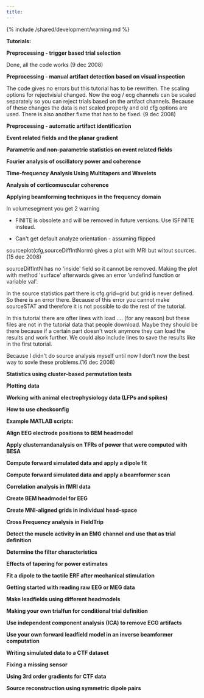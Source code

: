 ```yaml
---
title:
---
```


{% include /shared/development/warning.md %}

__**Tutorials:**__

**Preprocessing - trigger based trial selection**

Done, all the code works (9 dec 2008)

**Preprocessing - manual artifact detection based on visual inspection**

The code gives no errors but this tutorial has to be rewritten. The scaling options for rejectvisial changed. Now the eog / ecg channels can be scaled separately so you can reject trials based on the artifact channels. Because of these changes the data is not scaled properly and old cfg options are used. 
There is also another fixme that has to be fixed. (9 dec 2008)

**Preprocessing - automatic artifact identification**

**Event related fields and the planar gradient**

**Parametric and non-parametric statistics on event related fields**

**Fourier analysis of oscillatory power and coherence** 

**Time-frequency Analysis Using Multitapers and Wavelets**

**Analysis of corticomuscular coherence**

**Applying beamforming techniques in the frequency domain**

In volumesegment you get 2 warning

- FINITE is obsolete and will be removed in future versions. Use ISFINITE instead.

- Can't get default analyze orientation -  assuming flipped

sourceplot(cfg,sourceDiffIntNorm) gives a plot with MRI but witout sources. (15 dec 2008)

sourceDiffIntN has no 'inside' field so it cannot be removed. Making the plot with method 'surface' afterwards gives an error 'undefind function or variable val'.

In the source statistics part there is cfg.grid=grid but grid is never defined. So there is an error there. Because of this error you cannot make sourceSTAT and therefore it is not possible to do the rest of the tutorial.

In this tutorial there are ofter lines with load .... (for any reason) but these files are not in the tutorial data that people download. Maybe they should be there because if a certain part doesn't work anymore they can load the results and work further. We could also include lines to save the results like in the first tutorial. 

Because I didn't do source analysis myself until now I don't now the best way to sovle these problems.(16 dec 2008)

**Statistics using cluster-based permutation tests**

**Plotting data**

**Working with animal electrophysiology data (LFPs and spikes)**

**How to use checkconfig**

__**Example MATLAB scripts:**__

**Align EEG electrode positions to BEM headmodel**

**Apply clusterrandanalysis on TFRs of power that were computed with BESA**

**Compute forward simulated data and apply a dipole fit**

**Compute forward simulated data and apply a beamformer scan**

**Correlation analysis in fMRI data**

**Create BEM headmodel for EEG**

**Create MNI-aligned grids in individual head-space**

**Cross Frequency analysis in FieldTrip**

**Detect the muscle activity in an EMG channel and use that as trial definition**

**Determine the filter characteristics**

**Effects of tapering for power estimates**

**Fit a dipole to the tactile ERF after mechanical stimulation**

**Getting started with reading raw EEG or MEG data**

**Make leadfields using different headmodels**

**Making your own trialfun for conditional trial definition**

**Use independent component analysis (ICA) to remove ECG artifacts**

**Use your own forward leadfield model in an inverse beamformer computation**

**Writing simulated data to a CTF dataset**

**Fixing a missing sensor**

**Using 3rd order gradients for CTF data**

**Source reconstruction using symmetric dipole pairs**

